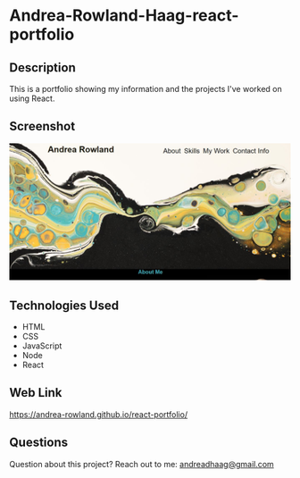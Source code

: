 # Andrea-Rowland-Haag-react-portfolio

## Description
This is a portfolio showing my information and the projects I've worked on using React.

## Screenshot
![andrea-rowland-haag-react-portfolio](./public/photos/React%20Portfolio%20Screenshot.JPG)

## Technologies Used
* HTML
* CSS
* JavaScript
* Node
* React

## Web Link
https://andrea-rowland.github.io/react-portfolio/

## Questions
Question about this project? Reach out to me:
andreadhaag@gmail.com


